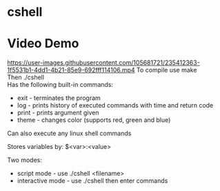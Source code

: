 # cshell
# Video Demo
https://user-images.githubusercontent.com/105681721/235412363-1f5531b1-4dd1-4b21-85e9-692fff114106.mp4
To compile use make\
Then ./cshell\
Has the following built-in commands:
 * exit - terminates the program 
 * log - prints history of executed commands with time and return code
 * print - prints argument given 
 * theme - changes color (supports red, green and blue)

Can also execute any linux shell commands

Stores variables by: $\<var>\:\<value>

Two modes:
  * script mode - use ./cshell \<filename>
  * interactive mode - use ./cshell then enter commands








